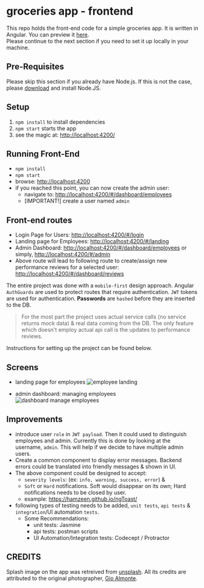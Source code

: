 # groceries app - frontend
This repo holds the front-end code for a simple groceries app. It is written in Angular. 
You can preview it [here](https://hamzeen.github.io/groceries-app).  
Please continue to the next section if you need to set it up locally in your machine.

## Pre-Requisites ##
Please skip this section if you already have Node.js. If this is not the case, please [download](https://nodejs.org/en/download) and install Node.JS.


## Setup

1. `npm install` to install dependencies
2. `npm start` starts the app
3.  see the magic at: <http://localhost:4200/>



## Running Front-End
* ```npm install```
* ```npm start```
* browse: <http://localhost:4200>
* if you reached this point, you can now create the admin user:
    * navigate to: <http://localhost:4200/#/dashboard/employees>
    * [IMPORTANT!] create a user named `admin`

## Front-end routes
* Login Page for Users: <http://localhost:4200/#/login>
* Landing page for Employees: <http://localhost:4200/#/landing>
* Admin Dashboard: <http://localhost:4200/#/dashboard/employees> or 
simply, <http://localhost:4200/#/admin>
* Above route will lead to following route to create/assign new performance reviews for a selected user: <http://localhost:4200/#/dashboard/reviews>



The entire project was done with a `mobile-first` design approach.
Angular `AuthGuards` are used to protect routes that require authentication.
`JWT` tokens are used for authentication. **Passwords** are `hashed` before they are inserted to the DB.

> For the most part the project uses actual service calls (no service returns mock data) & 
real data coming from the DB. The only feature which doesn't employ actual api call is the 
updates to performance reviews.

Instructions for setting up the project can be found below. 


## Screens

* landing page for employees
![employee landing](https://raw.githubusercontent.com/hamzeen/FullStackEngineerChallenge/master/screenshots/003_landing_page_employees.png)

* admin dashboard: managing employees
![dashboard manage employees](https://raw.githubusercontent.com/hamzeen/FullStackEngineerChallenge/master/screenshots/004_dashboard_admin.png)


## Improvements
* introduce user `role` in `JWT payload`. Then it could used to distinguish employees and admin. 
Currently this is done by looking at the username, `admin`. 
This will help if we decide to have multiple admin users.
* Create a common component to display error messages. Backend errors could be translated into friendly messages & shown in UI.
* The above component could be designed to accept:
    * `severity levels`: (ex: `info, warning, success, error`) & 
    * `Soft` or `Hard` notifications. Soft would disappear on its own; Hard notifications needs to be closed by user.
    * example: <https://hamzeen.github.io/ngToast/>
* following types of testing needs to be added, `unit tests`, `api tests` & `integration`/UI automation `tests`.
    * Some Recommendations: 
        * unit tests: Jasmine
        * api tests: postman scripts
        * UI Automation/Integration tests: Codecept / Protractor


## CREDITS ##
Splash image on the app was retreived from [unsplash](http://unsplash.com). 
All its credits are attributed to the original photographer, [Gio Almonte](https://unsplash.com/@gpenguin).

